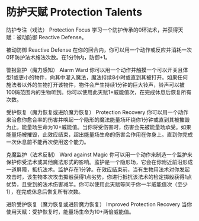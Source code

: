 # 防护天赋 Protection Talents

防护专注（戏法） Protection Focus
学习一个防护传承的0环法术，并获得天赋：被动防御 Reactive Defense。

被动防御 Reactive Defense
在你的回合内，你可以用一个动作或反应并消耗一次0环防护法术施法次数。在1分钟内，防御+1。

警报监护（魔力感知） Alarm Ward
你可以用一个动作并触摸一个可以开关且体型1或更小的物件，向其中灌入魔法，魔法持续8小时或直到其被打开。如果任何施法者以外的生物打开该物件，物件会产生持续1分钟的巨大铃声，铃声可以被100码范围内的生物听到。你可以使用此天赋1+威能值次，在完成休息后恢复所有次数。

受护恢复（魔力恢复或进阶魔力恢复） Protection Recovery
你可以用一个动作来治愈你愈合率的伤害并唤起一个隐形的魔法能量场环绕你1分钟或直到其被摧毁为止。能量场生命为10+威能值。当你将受伤害时，伤害会先被能量场承受。如果能量场被摧毁，此效应结束，超出能量场生命的伤害会作用在你身上。直到你完成一次休息前不能再次使用这个能力。

克魔监护（法术反制） Ward against Magic
你可以用一个动作来制造一个监护来保护你受法术或其他魔法形式的影响。监护是一个隐形场，它会在你附近前沿形成一道屏障，抵抗法术。监护存在1分钟。在效应结束前，当有生物用法术对你发起攻击时，该生物本次攻击掷骰获得1点劣势，你进行抵抗该法术的检定掷骰获得1点优势，且受到的法术伤害减半。你可以使用此天赋等同于你一半威能值次（至少1），在完成休息后恢复所有次数。

进阶受护恢复（魔力恢复或进阶魔力恢复） Improved Protection Recovery
当你使用天赋：受护恢复时，能量场生命为10+两倍威能值。

 
